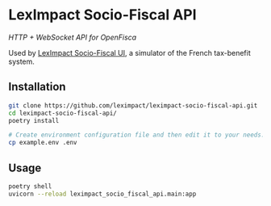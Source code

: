 # LexImpact Socio-Fiscal API

_HTTP + WebSocket API for OpenFisca_

Used by [LexImpact Socio-Fiscal UI](https://github.com/leximpact/leximpact-socio-fiscal-ui), a simulator of the French tax-benefit system.

## Installation

```bash
git clone https://github.com/leximpact/leximpact-socio-fiscal-api.git
cd leximpact-socio-fiscal-api/
poetry install

# Create environment configuration file and then edit it to your needs.
cp example.env .env
```

## Usage

```bash
poetry shell
uvicorn --reload leximpact_socio_fiscal_api.main:app
```
